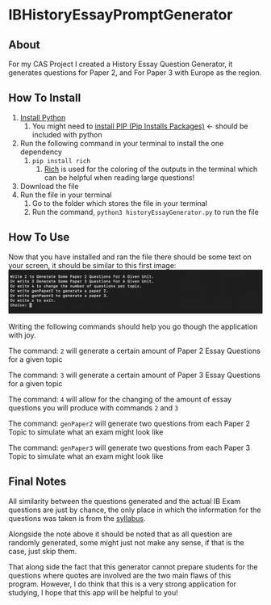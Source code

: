 # IBHistoryEssayPromptGenerator

## About

For my CAS Project I created a History Essay Question Generator, it generates questions for Paper 2, and For Paper 3 with Europe as the region.

## How To Install 
1. [Install Python](https://www.python.org/downloads/)
    1. You might need to [install PIP (Pip Installs Packages)](https://www.geeksforgeeks.org/how-to-install-pip-in-macos/) ← should be included with python
2. Run the following command in your terminal to install the one dependency
    1. `pip install rich` 
        1. [Rich](https://github.com/Textualize/rich) is used for the coloring of the outputs in the terminal which can be helpful when reading large questions!
3. Download the file
4. Run the file in your terminal
    1. Go to the folder which stores the file in your terminal 
    2. Run the command, ``python3 historyEssayGenerator.py`` to run the file

## How To Use
Now that you have installed and ran the file there should be some text on your screen, it should be similar to this first image: 
![first_image](/ImagesForREADME/image1.jpg)

Writing the following commands should help you go though the application with joy.

The command: `2` will generate a certain amount of Paper 2 Essay Questions for a given topic

The command: `3` will generate a certain amount of Paper 3 Essay Questions for a given topic

The command: `4` will allow for the changing of the amount of essay questions you will produce with commands `2` and `3`

The command: `genPaper2` will generate two questions from each Paper 2 Topic to simulate what an exam might look like

The command: `genPaper3` will generate two questions from each Paper 3 Topic to simulate what an exam might look like

## Final Notes
All similarity between the questions generated and the actual IB Exam questions are just by chance, the only place in which the information for the questions was taken is from the [syllabus](https://www.holyheart.ca/wp-content/uploads/2016/10/IB-History-Guide-2017.pdf). 

Alongside the note above it should be noted that as all question are randomly generated, some might just not make any sense, if that is the case, just skip them.

That along side the fact that this generator cannot prepare students for the questions where quotes are involved are the two main flaws of this program. However, I do think that this is a very strong application for studying, I hope that this app will be helpful to you!